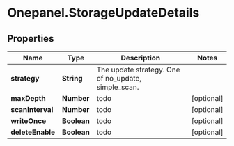 # Onepanel.StorageUpdateDetails

## Properties
Name | Type | Description | Notes
------------ | ------------- | ------------- | -------------
**strategy** | **String** | The update strategy. One of no_update, simple_scan. | 
**maxDepth** | **Number** | todo | [optional] 
**scanInterval** | **Number** | todo | [optional] 
**writeOnce** | **Boolean** | todo | [optional] 
**deleteEnable** | **Boolean** | todo | [optional] 


